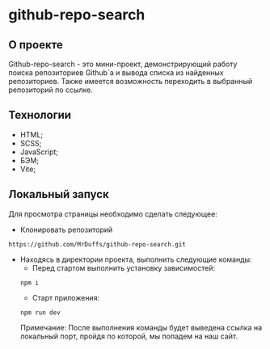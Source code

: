 # github-repo-search
## О проекте
Github-repo-search - это мини-проект, демонстрирующий работу поиска репозиториев Github`а и вывода списка
из найденных репозиториев. Также имеется возможность переходить в выбранный репозиторий по ссылке.

## Технологии
- HTML;
- SCSS;
- JavaScript;
- БЭМ;
- Vite;

## Локальный запуск
Для просмотра страницы необходимо сделать следующее:
- Клонировать репозиторий
```
https://github.com/MrDuffs/github-repo-search.git
```
- Находясь в директории проекта, выполнить следующие команды:
    - Перед стартом выполнить установку зависимостей:
  ```
  npm i
  ```
    - Старт приложения:
  ```
  npm run dev
  ```
  Примечание: После выполнения команды будет выведена ссылка на локальный порт, пройдя по которой, мы попадем на наш сайт. 